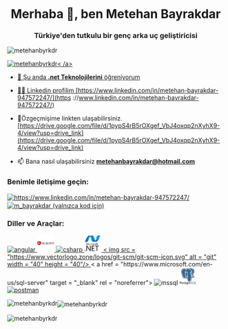 <h1 align="center">Merhaba 👋, ben Metehan Bayrakdar</h1>
<h3 align="center">Türkiye'den tutkulu bir genç arka uç geliştiricisi</h3>

<p align="left"> <img src ="https://komarev.com/ghpvc/?username=metehanbyrkdr&label=Profile%20views&color=0e75b6&style=flat" alt="metehanbyrkdr" /> </p>

<p align="left"> <a href="https ://github.com/ryo-ma/github-profile-trophy"><img src = "https://github-profile-trophy.vercel.app/?username=metehanbyrkdr" alt = "metehanbyrkdr" />< /a> </p>

- 🌱 Şu anda **.net Teknolojilerini** öğreniyorum

- 👨‍💻 Linkedin profilim [https://www.linkedin.com/in/metehan-bayrakdar-947572247/](https ://www.linkedin.com/in/metehan-bayrakdar-947572247/)

- 📝Özgeçmişime linkten ulaşabilirsiniz. [https://drive.google.com/file/d/1pypS4rB5rOXgef_VbJ4oxqp2nXyhX9-4/view?usp=drive_link](https://drive.google.com/file/d/1pypS4rB5rOXgef_VbJ4oxqp2nXyhX9-4/view?usp=drive_link)

- 📫 Bana nasıl ulaşabilirsiniz **metehanbayrakdar@hotmail.com**

<h3 align="left">Benimle iletişime geçin:</h3>
<p align="left">
<a href="https://linkedin. com/in/https://www.linkedin.com/in/metehan-bayrakdar-947572247/" target = "blank"><img align = "center" src = "https://raw.githubusercontent.com/rahuldkjain /github-profile-readme-generator/master/src/images/icons/Social/linked-in-alt.svg" alt="https://www.linkedin.com/in/metehan-bayrakdar-947572247/" height ="30" width = "40" /></a>
<a href = "https://discord.gg/m_bayrakdar (yalnızca kod için)" target = "blank"><img align = "center" src= "https://raw.githubusercontent.com/rahuldkjain/github-profile-readme-generator/master/src/images/icons/Social/discord.svg" alt = "m_bayrakdar (yalnızca kod için)" height = "30" width="40" /></a>
</p>

<h3 align="left">Diller ve Araçlar:</h3>
<p align = "left"> <a href = "https://angular.io" target = "_blank" rel = "noreferrer"> <img src = "https://angular.io/assets/images/logos /angular/angular.svg" alt = "angular" width = "40" height = "40"/> </a> <a href = "https://angular.io" target = "_blank" rel = "noreferrer" "> <img src = "https://raw.githubusercontent.com/devicons/devicon/master/icons/angularjs/angularjs-original-wordmark.svg" alt = "angularjs" width = "40" height = "40" /> </a> <a href = "https://www.w3schools.com/cs/" target = "_blank" rel = "noreferrer"> <img src = "https://raw.githubusercontent.com/ devicons/devicon/master/icons/csharp/csharp-original.svg" alt = "csharp" width = "40" height = "40"/> </a> <a href = "https://dotnet.microsoft. com/" target = "_blank" rel = "noreferrer"> <img src = "https://raw.githubusercontent.com/devicons/devicon/master/icons/dot-net/dot-net-original-wordmark.svg " alt = "dotnet" width = "40" height = "40"/> </a> <a href = "https://git-scm.com/" target = "_blank" rel = "noreferrer"> < img src = "https://www.vectorlogo.zone/logos/git-scm/git-scm-icon.svg" alt = "git" width = "40" height = "40"/> </a> < a href = "https://www.microsoft.com/en-us/sql-server" target = "_blank" rel = "noreferrer"> <img src = "https://www.svgrepo.com/show/ 303229/microsoft-sql-server-logo.svg" alt = "mssql" width = "40" height = "40"/> </a> <a href = "https://www.postgresql.org" target= "_blank" rel = "noreferrer"> <img src = "https://raw.githubusercontent.com/devicons/devicon/master/icons/postgresql/postgresql-original-wordmark.svg" alt = "postgresql" width = " 40" height = "40"/> </a> <a href = "https://postman.com" target = "_blank" rel = "noreferrer"> <img src = "https://www.vectorlogo. zone/logos/getpostman/getpostman-icon.svg" alt="postman" width="40" height="40"/> </a> </p> <p>

<img align="left" src=" https://github-readme-stats.vercel.app/api/top-langs?username=metehanbyrkdr&show_icons=true&locale=en&layout=compact" alt = "metehanbyrkdr" /></p>

<p> <img align = "center" src = "https://github- readme-stats.vercel.app/api?username=metehanbyrkdr&show_icons=true&locale=en" alt = "metehanbyrkdr" /></p>

<p><img align = "center" src = "https://github-readme- strip-stats.herokuapp.com/?user=metehanbyrkdr&" alt="metehanbyrkdr" /></p>
